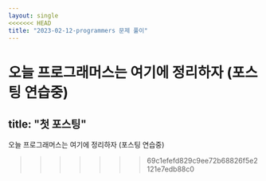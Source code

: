 ```yaml
---
layout: single
<<<<<<< HEAD
title: "2023-02-12-programmers 문제 풀이"
---
```


오늘 프로그래머스는 여기에 정리하자 (포스팅 연습중)
=======
title: "첫 포스팅"
---
오늘 프로그래머스는 여기에 정리하자 (포스팅 연습중)
>>>>>>> 69c1efefd829c9ee72b68826f5e2121e7edb88c0
